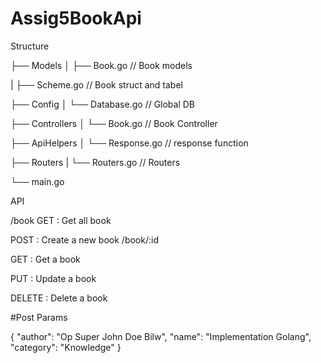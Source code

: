 # Assig5BookApi


Structure

├── Models
│   ├── Book.go // Book models

|	├── Scheme.go // Book struct and tabel

├── Config
│   └── Database.go // Global DB

├── Controllers
│   └── Book.go // Book Controller

├── ApiHelpers
│   └── Response.go // response function

├── Routers
|   └── Routers.go // Routers

└── main.go


API

/book
GET : Get all book

POST : Create a new book
/book/:id

GET : Get a book

PUT : Update a book

DELETE : Delete a book

#Post Params

{
	"author": "Op Super John Doe Bilw",
	"name": "Implementation Golang",
	"category": "Knowledge"
}

